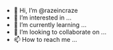 - 👋 Hi, I’m @razeincraze
- 👀 I’m interested in ...
- 🌱 I’m currently learning ...
- 💞️ I’m looking to collaborate on ...
- 📫 How to reach me ...

<!---
razeincraze/razeincraze is a ✨ special ✨ repository because its `README.md` (this file) appears on your GitHub profile.
You can click the Preview link to take a look at your changes.
--->
